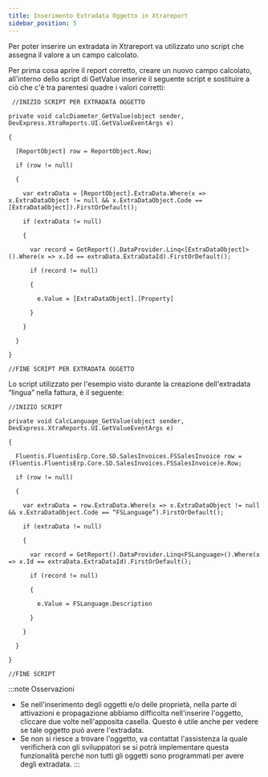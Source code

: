 ```yaml
---
title: Inserimento Extradata Oggetto in Xtrareport
sidebar_position: 5
---
```


Per poter inserire un extradata in Xtrareport va utilizzato uno script che assegna il valore a un campo calcolato.

Per prima cosa aprire il report corretto, creare un nuovo campo calcolato, all'interno dello script di GetValue inserire il seguente script e sostituire a ciò che c'è tra parentesi quadre i valori corretti:


```shell
 //INIZIO SCRIPT PER EXTRADATA OGGETTO

private void calcDiameter_GetValue(object sender, DevExpress.XtraReports.UI.GetValueEventArgs e)

{

  [ReportObject] row = ReportObject.Row;

  if (row != null)

  {

    var extraData = [ReportObject].ExtraData.Where(x => x.ExtraDataObject != null && x.ExtraDataObject.Code == [ExtraDataObject]).FirstOrDefault();

    if (extraData != null)

    {

      var record = GetReport().DataProvider.Linq<[ExtraDataObject]>().Where(x => x.Id == extraData.ExtraDataId).FirstOrDefault();

      if (record != null)

      {

        e.Value = [ExtraDataObject].[Property]

      }

    }

  }

}

//FINE SCRIPT PER EXTRADATA OGGETTO
```

Lo script utilizzato per l'esempio visto durante la creazione dell'extradata “lingua” nella fattura, è il seguente:

```shell
//INIZIO SCRIPT

private void CalcLanguage_GetValue(object sender, DevExpress.XtraReports.UI.GetValueEventArgs e)

{

  Fluentis.FluentisErp.Core.SD.SalesInvoices.FSSalesInvoice row = (Fluentis.FluentisErp.Core.SD.SalesInvoices.FSSalesInvoice)e.Row;

  if (row != null)

  {

    var extraData = row.ExtraData.Where(x => x.ExtraDataObject != null && x.ExtraDataObject.Code == “FSLanguage”).FirstOrDefault();

    if (extraData != null)

    {

      var record = GetReport().DataProvider.Linq<FSLanguage>().Where(x => x.Id == extraData.ExtraDataId).FirstOrDefault();

      if (record != null)

      {

        e.Value = FSLanguage.Description

      }

    }

  }

}

//FINE SCRIPT
```

:::note Osservazioni
- Se nell'inserimento degli oggetti e/o delle proprietà, nella parte di attivazioni e propagazione abbiamo difficolta nell'inserire l'oggetto, cliccare due volte nell'apposita casella. Questo è utile anche per vedere se tale oggetto può avere l'extradata.  
- Se non si riesce a trovare l'oggetto, va contattat l'assistenza la quale verificherà con gli sviluppatori se si potrà implementare questa funzionalità perché non tutti gli oggetti sono programmati per avere degli extradata.
:::